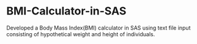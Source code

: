 # BMI-Calculator-in-SAS
Developed a Body Mass Index(BMI) calculator in SAS using text file input consisting of hypothetical weight and height of individuals.
